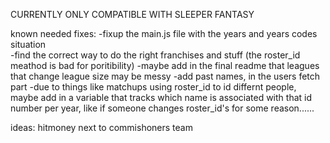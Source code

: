 CURRENTLY ONLY COMPATIBLE WITH SLEEPER FANTASY





known needed fixes:
    -fixup the main.js file with the years and years codes situation\
    -find the correct way to do the right franchises and stuff (the roster_id meathod is bad for poritibility)
    -maybe add in the final readme that leagues that change league size may be messy
    -add past names, in the users fetch part
    -due to things like matchups using roster_id to id differnt people, maybe add in a variable that tracks which name is associated with that id number per year, like if someone changes roster_id's for some reason......


ideas:
    hitmoney next to commishoners team
